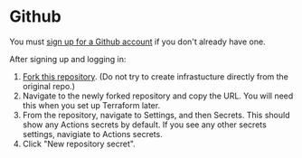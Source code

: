 # Github

You must [sign up for a Github account](https://github.com/signup) if you don't already have one.

After signing up and logging in:

1. [Fork this repository](https://docs.github.com/en/get-started/quickstart/fork-a-repo). (Do not try to create infrastucture directly from the original repo.)
2. Navigate to the newly forked repository and copy the URL. You will need this when you set up Terraform later.
3. From the repository, navigate to Settings, and then Secrets. This should show any Actions secrets by default. If you see any other secrets settings, navigiate to Actions secrets.
4. Click "New repository secret".